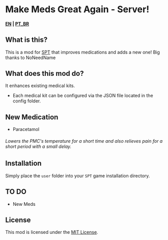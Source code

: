 # Make Meds Great Again - Server!

#### [EN](README.md) | [PT_BR](README_BR.md)

## What is this?

This is a mod for [SPT](https://www.sp-tarkov.com "The main goal of the project is to provide a single-player offline experience with ready-to-use progression for the official BSG client. Now you can play Escape From Tarkov while waiting for their servers to come back online, when you're offline, or if you need a break from cheaters.") that improves medications and adds a new one! Big thanks to NoNeedName

## What does this mod do?

It enhances existing medical kits.

- Each medical kit can be configured via the JSON file located in the config folder.

## New Medication

- Paracetamol  
###### Lowers the PMC's temperature for a short time and also relieves pain for a short period with a small delay.

## Installation

Simply place the `user` folder into your `SPT` game installation directory.


## TO DO

- New Meds

## License

This mod is licensed under the [MIT License](LICENSE).
